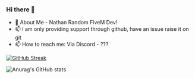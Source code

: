 ### Hi there 👋

- 💬 About Me - Nathan Random FiveM Dev!
- 📫 I am only providing support through github, have an issue raise it on git
- 📫 How to reach me: Via Discord - ???

[![GitHub Streak](https://github-readme-streak-stats.herokuapp.com?user=Nathan-FiveM&theme=dark&date_format=M%20j%5B%2C%20Y%5D&fire=9B15DD&ring=9B15DD&currStreakLabel=9B15DD)](https://git.io/streak-stats)

![Anurag's GitHub stats](https://github-readme-stats.vercel.app/api?username=Nathan-FiveM&show_icons=true&theme=dark&title_color=9B15DD&icon_color=9B15DD)
